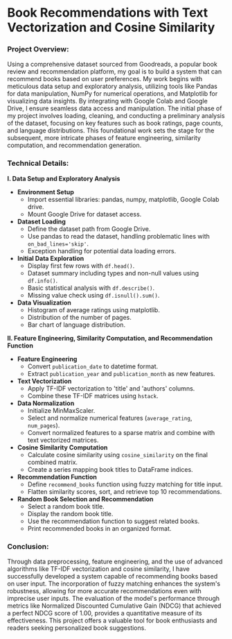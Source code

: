 # **Book Recommendations with Text Vectorization and Cosine Similarity**

### **Project Overview:**
Using a comprehensive dataset sourced from Goodreads, a popular book review and recommendation platform, my goal is to build a system that can recommend books based on user preferences. My work begins with meticulous data setup and exploratory analysis, utilizing tools like Pandas for data manipulation, NumPy for numerical operations, and Matplotlib for visualizing data insights. By integrating with Google Colab and Google Drive, I ensure seamless data access and manipulation. The initial phase of my project involves loading, cleaning, and conducting a preliminary analysis of the dataset, focusing on key features such as book ratings, page counts, and language distributions. This foundational work sets the stage for the subsequent, more intricate phases of feature engineering, similarity computation, and recommendation generation.

### **Technical Details:**
**I. Data Setup and Exploratory Analysis**
- **Environment Setup**
  - Import essential libraries: pandas, numpy, matplotlib, Google Colab drive.
  - Mount Google Drive for dataset access.
- **Dataset Loading**
  - Define the dataset path from Google Drive.
  - Use pandas to read the dataset, handling problematic lines with `on_bad_lines='skip'`.
  - Exception handling for potential data loading errors.
- **Initial Data Exploration**
  - Display first few rows with `df.head()`.
  - Dataset summary including types and non-null values using `df.info()`.
  - Basic statistical analysis with `df.describe()`.
  - Missing value check using `df.isnull().sum()`.
- **Data Visualization**
  - Histogram of average ratings using matplotlib.
  - Distribution of the number of pages.
  - Bar chart of language distribution.

**II. Feature Engineering, Similarity Computation, and Recommendation Function**
- **Feature Engineering**
  - Convert `publication_date` to datetime format.
  - Extract `publication_year` and `publication_month` as new features.
- **Text Vectorization**
  - Apply TF-IDF vectorization to 'title' and 'authors' columns.
  - Combine these TF-IDF matrices using `hstack`.
- **Data Normalization**
  - Initialize MinMaxScaler.
  - Select and normalize numerical features (`average_rating`, `num_pages`).
  - Convert normalized features to a sparse matrix and combine with text vectorized matrices.
- **Cosine Similarity Computation**
  - Calculate cosine similarity using `cosine_similarity` on the final combined matrix.
  - Create a series mapping book titles to DataFrame indices.
- **Recommendation Function**
  - Define `recommend_books` function using fuzzy matching for title input.
  - Flatten similarity scores, sort, and retrieve top 10 recommendations.
- **Random Book Selection and Recommendation**
  - Select a random book title.
  - Display the random book title.
  - Use the recommendation function to suggest related books.
  - Print recommended books in an organized format.

### **Conclusion:**
Through data preprocessing, feature engineering, and the use of advanced algorithms like TF-IDF vectorization and cosine similarity, I have successfully developed a system capable of recommending books based on user input. The incorporation of fuzzy matching enhances the system's robustness, allowing for more accurate recommendations even with imprecise user inputs. The evaluation of the model's performance through metrics like Normalized Discounted Cumulative Gain (NDCG) that achieved a perfect NDCG score of 1.00, provides a quantitative measure of its effectiveness. This project offers a valuable tool for book enthusiasts and readers seeking personalized book suggestions.
